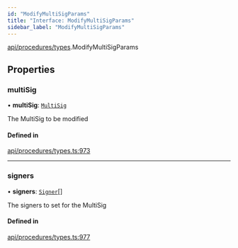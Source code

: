 ```yaml
---
id: "ModifyMultiSigParams"
title: "Interface: ModifyMultiSigParams"
sidebar_label: "ModifyMultiSigParams"
---
```


[api/procedures/types](../../../../../modules/API/Procedures/Types/Types.md).ModifyMultiSigParams

## Properties

### multiSig

• **multiSig**: [`MultiSig`](../../../../../classes/API/Entities/MultiSig/MultiSig.md)

The MultiSig to be modified

#### Defined in

[api/procedures/types.ts:973](https://github.com/PolymeshAssociation/polymesh-sdk/blob/5a778578/src/api/procedures/types.ts#L973)

___

### signers

• **signers**: [`Signer`](../../../../../modules/Types/Types.md#signer)[]

The signers to set for the MultiSig

#### Defined in

[api/procedures/types.ts:977](https://github.com/PolymeshAssociation/polymesh-sdk/blob/5a778578/src/api/procedures/types.ts#L977)
